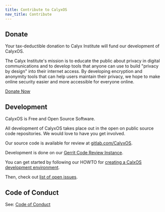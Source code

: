 ```yaml
---
title: Contribute to CalyxOS
nav_title: Contribute
---
```


## Donate

Your tax-deductible donation to Calyx Institute will fund our development of CalyxOS.

The Calyx Institute's mission is to educate the public about privacy in digital communications and to develop tools that anyone can use to build "privacy by design" into their internet access. By developing encryption and anonymity tools that can help users maintain their privacy, we hope to make online security easier and more accessible for everyone online.

<a class="btn btn-outline-secondary" href="https://members.calyxinstitute.org/donate">Donate Now</a>

## Development

CalyxOS is Free and Open Source Software.

All development of CalyxOS takes place out in the open on public source code repositories. We would love to have you get involved.

Our source code is available for review at [gitlab.com/CalyxOS](https://gitlab.com/CalyxOS).

Development is done on our [Gerrit Code Review Instance](https://review.calyxos.org/).

You can get started by following our HOWTO for [creating a CalxOS development environment](https://gitlab.com/CalyxOS/calyxos/wikis/Getting-Started).

Then, check out [list of open issues](https://gitlab.com/CalyxOS/calyxos/issues/).

## Code of Conduct
See: [Code of Conduct](code-of-conduct)
